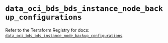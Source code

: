 # `data_oci_bds_bds_instance_node_backup_configurations`

Refer to the Terraform Registry for docs: [`data_oci_bds_bds_instance_node_backup_configurations`](https://registry.terraform.io/providers/oracle/oci/7.19.0/docs/data-sources/bds_bds_instance_node_backup_configurations).
